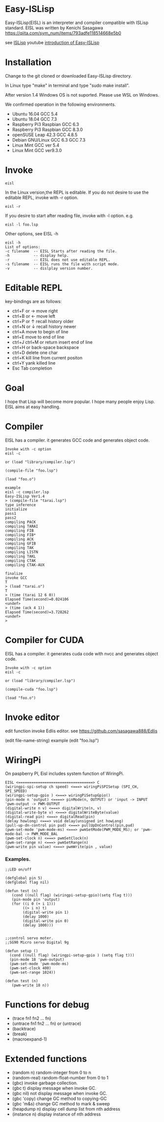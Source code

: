 # Easy-ISLisp

Easy-ISLisp(EISL) is an interpreter and compiler compatible with ISLisp standard.
EISL was written by Kenichi Sasagawa
https://qiita.com/sym_num/items/793adfe118514668e5b0

see [ISLisp](https://en.wikipedia.org/wiki/ISLISP)
youtube [introduction of Easy-ISLisp](https://www.youtube.com/watch?v=KfrRyKMcTw8&t=330s)

# Installation
Change to the git cloned or downloaded Easy-ISLisp directory.

In Linux  type "make" in terminal and  type "sudo make install".

After version 1.4 Windows OS is not suported. Please use WSL on Windows.

We confirmed operation in the following environments.
- Ubuntu 16.04 GCC 5.4
- Ubuntu 18.04 GCC 7.3
- Raspberry Pi3 Raspbian GCC 6.3
- Raspberry Pi3 Raspbian GCC 8.3.0
- openSUSE Leap 42.3 GCC 4.8.5
- Debian GNU/Linux GCC 6.3 GCC 7.3
- Linux Mint GCC ver 5.4
- Linux Mint GCC ver9.3.0



# Invoke

```
eisl 
```

In the Linux version,the REPL is editable. If you do not desire to use the editable REPL, invoke with -r option.

```
eisl -r
```

If you desire to start after reading file, invoke with -l option.
e.g.

```
eisl -l foo.lsp 
```

Other options, see EISL -h

```
eisl -h
List of options:
-c filename  -- EISL Starts after reading the file.
-h           -- display help.
-r           -- EISL does not use editable REPL.
-s filename  -- EISL runs the file with script mode.
-v           -- dislplay version number.
```


# Editable REPL
key-bindings are as follows:

- ctrl+F  or → move right
- ctrl+B  or ← move left 
- ctrl+P  or ↑ recall history older
- ctrl+N  or ↓ recall history newer
- ctrl+A  move to begin of line
- strl+E  move to end of line 
- ctrl+J ctrl+M or return insert end of line
- ctrl+H  or back-space  backspace
- ctrl+D  delete one char
- ctrl+K  kill line from current positon
- ctrl+Y  yank killed line
- Esc Tab completion

# Goal
I hope that Lisp will become more popular. I hope many people enjoy Lisp. EISL aims at easy handling.

# Compiler
EISL has a compiler. it generates GCC code and generates object code.

```
Invoke with -c option
eisl -c

or (load "library/compiler.lsp")

(compile-file "foo.lsp")

(load "foo.o")

example
eisl -c compiler.lsp
Easy-ISLisp Ver1.4
> (compile-file "tarai.lsp")
type inference
initialize
pass1
pass2
compiling PACK
compiling TARAI
compiling FIB
compiling FIB*
compiling ACK
compiling GFIB
compiling TAK
compiling LISTN
compiling TAKL
compiling CTAK
compiling CTAK-AUX

finalize
invoke GCC
T
> (load "tarai.o")
T
> (time (tarai 12 6 0))
Elapsed Time(second)=0.024106
<undef>
> (time (ack 4 1))
Elapsed Time(second)=3.728262
<undef>
>
```



# Compiler for CUDA
EISL has a compiler. it generates cuda code with nvcc and generates object code.

```
Invoke with -c option
eisl -c

or (load "library/compiler.lsp")

(compile-cuda "foo.lsp")

(load "foo.o")
```

# Invoke editor
edit function invoke Edlis editor.
see https://github.com/sasagawa888/Edlis

(edit file-name-string) example (edit "foo.lsp")

# WiringPi
On paspberry PI, Eisl includes system function of WiringPi. 


```
EISL <==================================> C
(wiringpi-spi-setup ch speed) <===> wiringPiSPISetup (SPI_CH, SPI_SPEED)
(wiringpi-setup-gpio ) <===> wiringPiSetupGpio()
(pin-mode n 'output) <====> pinMode(n, OUTPUT) or 'input -> INPUT 'pwm-output -> PWM-OUTPUT
(digital-write n v) <===> digitalWrite(n, v)
(digital-write-byte v) <===> digitalWriteByte(value)
(digital-read pin) <===> digitalRead(pin)
(delay howlong) <===> void delay(unsigned int howLong)
(pull-up-dn-control pin pud) <===> pullUpDnControl(pin,pud)
(pwm-set-mode 'pwm-mode-ms) <===> pwmSetMode(PWM_MODE_MS); or 'pwm-mode-bal -> PWM_MODE_BAL
(pwm-set-clock n) <===> pwmSetClock(n)
(pwm-set-range n) <===> pwmSetRange(n)
(pwm-write pin value) <===> pwmWrite(pin , value)
```

### Examples.

```
;;LED on/off

(defglobal pin 5)
(defglobal flag nil)

(defun test (n)
   (cond ((null flag) (wiringpi-setup-gpio)(setq flag t)))
   (pin-mode pin 'output)
   (for ((i 0 (+ i 1)))
        ((> i n) t)
        (digital-write pin 1)
        (delay 1000)
        (digital-write pin 0)
        (delay 1000)))


;;control servo moter.
;;SG90 Micro servo Digital 9g

(defun setup ()
  (cond ((null flag) (wiringpi-setup-gpio ) (setq flag t)))
  (pin-mode 18 'pwm-output)
  (pwm-set-mode 'pwm-mode-ms)
  (pwm-set-clock 400)
  (pwm-set-range 1024))

(defun test (n)
   (pwm-write 18 n))
```


# Functions for debug
- (trace fn1 fn2 ... fn)
- (untrace fn1 fn2 ... fn) or (untrace)
- (backtrace)
- (break)
- (macroexpand-1)

# Extended functions
- (random n) random-integer from 0 to n
- (random-real) random-float-number from 0 to 1
- (gbc) invoke garbage collection.
- (gbc t) display message when invoke GC.
- (gbc nil) not display message when invoke GC.
- (gbc 'copy) change GC method to copying-GC
- (gbc 'm&s) change GC method to mark & sweep
- (heapdump n) display cell dump list from nth address
- (instance n) display instance of nth address
